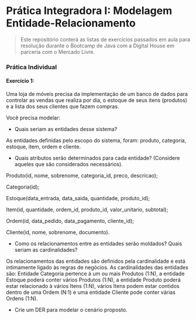 # Prática Integradora I: Modelagem Entidade-Relacionamento
> Este repositório conterá as listas de exercícios passados em aula para resolução durante o Bootcamp de Java com a Digital House em parceria com o Mercado Livre.
### Prática Individual

#### Exercício 1: 
<p>Uma loja de móveis precisa da implementação de um banco de dados para controlar as
  vendas que realiza por dia, o estoque de seus itens (produtos) e a lista dos seus clientes
  que fazem compras.</p>

Você precisa modelar:
- Quais seriam as entidades desse sistema?
<p>As entidades definidas pelo escopo do sistema, foram: produto, categoria, estoque, item, ordem e cliente.</p>

- Quais atributos serão determinados para cada entidade? (Considere aqueles que
  são considerados necessários).
<p>Produto(id, nome, sobrenome, categoria_id, preco, descricao);</p> 
<p>Categoria(id);</p>
<p>Estoque(data_entrada, data_saida, quantidade, produto_id);</p>
<p>Item(id, quantidade, ordem_id, produto_id, valor_unitario, subtotal);</p>
<p>Ordem(id, data_pedido, data_pagamento, cliente_id);</p>
<p>Cliente(id, nome, sobrenome, documento).</p>

- Como os relacionamentos entre as entidades serão moldados? Quais seriam as
  cardinalidades?
<p>Os relacionamentos das entidades são definidos pela cardinalidade e está intimamente ligado às regras de negócios. As cardinalidades das entidades são:
Entidade Categoria pertence à um ou mais Produtos (1:N), a entidade Estoque poderá conter vários Produtos (1:N), a entidade Produto poderá estar relacionado à vários Itens (1:N), 
vários Itens podem estar contidos dentro de uma Ordem (N:1) e uma entidade Cliente pode conter várias Ordens (1:N).</p>

- Crie um DER para modelar o cenário proposto.